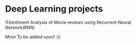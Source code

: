 
# Deep Learning projects 

1)Sentiment Analysis of Movie reviews using Recurrent Neural Network(RNN)


More To be added soon! :)) 
